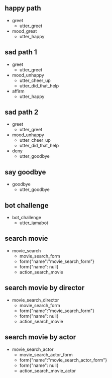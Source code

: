 ## happy path
* greet
  - utter_greet
* mood_great
  - utter_happy

## sad path 1
* greet
  - utter_greet
* mood_unhappy
  - utter_cheer_up
  - utter_did_that_help
* affirm
  - utter_happy

## sad path 2
* greet
  - utter_greet
* mood_unhappy
  - utter_cheer_up
  - utter_did_that_help
* deny
  - utter_goodbye

## say goodbye
* goodbye
  - utter_goodbye

## bot challenge
* bot_challenge
  - utter_iamabot

## search movie 
* movie_search
    - movie_search_form
    - form{"name":"movie_search_form"}
    - form{"name": null}
    - action_search_movie
    
## search movie by director
* movie_search_director
    - movie_search_form
    - form{"name":"movie_search_form"}
    - form{"name": null}
    - action_search_movie
    
## search movie by actor
* movie_search_actor
    - movie_search_actor_form
    - form{"name":"movie_search_actor_form"}
    - form{"name": null}
    - action_search_movie_actor
